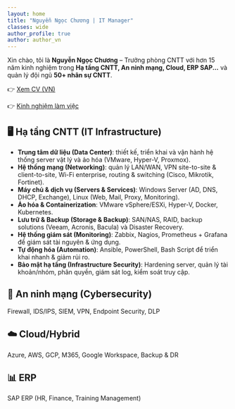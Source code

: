 ```yaml
---
layout: home
title: "Nguyễn Ngọc Chương | IT Manager"
classes: wide
author_profile: true
author: author_vn
---
```


Xin chào, tôi là **Nguyễn Ngọc Chương** – Trưởng phòng CNTT với hơn 15 năm kinh nghiệm trong **Hạ tầng CNTT, An ninh mạng, Cloud, ERP SAP...** và quản lý đội ngũ **50+ nhân sự CNTT**.

👉 [Xem CV (VN)](/assets/cv_nguyenngocchuong_vn.pdf) 

👉 [Kinh nghiệm làm việc](/work/)

## 🖥️ Hạ tầng CNTT (IT Infrastructure)
- **Trung tâm dữ liệu (Data Center)**: thiết kế, triển khai và vận hành hệ thống server vật lý và ảo hóa (VMware, Hyper-V, Proxmox).  
- **Hệ thống mạng (Networking)**: quản lý LAN/WAN, VPN site-to-site & client-to-site, Wi-Fi enterprise, routing & switching (Cisco, Mikrotik, Fortinet).  
- **Máy chủ & dịch vụ (Servers & Services)**: Windows Server (AD, DNS, DHCP, Exchange), Linux (Web, Mail, Proxy, Monitoring).  
- **Ảo hóa & Containerization**: VMware vSphere/ESXi, Hyper-V, Docker, Kubernetes.  
- **Lưu trữ & Backup (Storage & Backup)**: SAN/NAS, RAID, backup solutions (Veeam, Acronis, Bacula) và Disaster Recovery.  
- **Hệ thống giám sát (Monitoring)**: Zabbix, Nagios, Prometheus + Grafana để giám sát tài nguyên & ứng dụng.  
- **Tự động hóa (Automation)**: Ansible, PowerShell, Bash Script để triển khai nhanh & giảm rủi ro.  
- **Bảo mật hạ tầng (Infrastructure Security)**: Hardening server, quản lý tài khoản/nhóm, phân quyền, giám sát log, kiểm soát truy cập.  

## 🔐 An ninh mạng (Cybersecurity)
Firewall, IDS/IPS, SIEM, VPN, Endpoint Security, DLP  

## ☁️ Cloud/Hybrid
Azure, AWS, GCP, M365, Google Workspace, Backup & DR  

## 📊 ERP
SAP ERP (HR, Finance, Training Management)  

